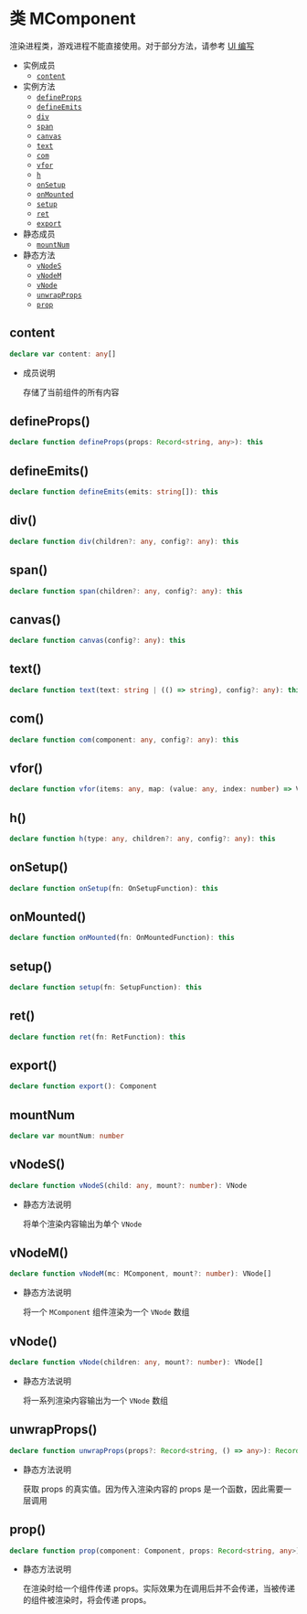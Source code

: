 # 类 MComponent

渲染进程类，游戏进程不能直接使用。对于部分方法，请参考 [UI 编写](../../guide/ui.md)

-   实例成员
    -   [`content`](#content)
-   实例方法
    -   [`defineProps`](#defineprops)
    -   [`defineEmits`](#defineemits)
    -   [`div`](#div)
    -   [`span`](#span)
    -   [`canvas`](#canvas)
    -   [`text`](#text)
    -   [`com`](#com)
    -   [`vfor`](#vfor)
    -   [`h`](#h)
    -   [`onSetup`](#onsetup)
    -   [`onMounted`](#onmounted)
    -   [`setup`](#setup)
    -   [`ret`](#ret)
    -   [`export`](#export)
-   静态成员
    -   [`mountNum`](#mountnum)
-   静态方法
    -   [`vNodeS`](#vnodes)
    -   [`vNodeM`](#vnodem)
    -   [`vNode`](#vNode)
    -   [`unwrapProps`](#unwrapprops)
    -   [`prop`](#prop)

## content

```ts
declare var content: any[]
```

-   成员说明

    存储了当前组件的所有内容

## defineProps()

```ts
declare function defineProps(props: Record<string, any>): this
```

## defineEmits()

```ts
declare function defineEmits(emits: string[]): this
```

## div()

```ts
declare function div(children?: any, config?: any): this
```

## span()

```ts
declare function span(children?: any, config?: any): this
```

## canvas()

```ts
declare function canvas(config?: any): this
```

## text()

```ts
declare function text(text: string | (() => string), config?: any): this
```

## com()

```ts
declare function com(component: any, config?: any): this
```

## vfor()

```ts
declare function vfor(items: any, map: (value: any, index: number) => VNode): this
```

## h()

```ts
declare function h(type: any, children?: any, config?: any): this
```

## onSetup()

```ts
declare function onSetup(fn: OnSetupFunction): this
```

## onMounted()

```ts
declare function onMounted(fn: OnMountedFunction): this
```

## setup()

```ts
declare function setup(fn: SetupFunction): this
```

## ret()

```ts
declare function ret(fn: RetFunction): this
```

## export()

```ts
declare function export(): Component
```

## mountNum

```ts
declare var mountNum: number
```

## vNodeS()

```ts
declare function vNodeS(child: any, mount?: number): VNode
```

-   静态方法说明

    将单个渲染内容输出为单个 `VNode`

## vNodeM()

```ts
declare function vNodeM(mc: MComponent, mount?: number): VNode[]
```

-   静态方法说明

    将一个 `MComponent` 组件渲染为一个 `VNode` 数组

## vNode()

```ts
declare function vNode(children: any, mount?: number): VNode[]
```

-   静态方法说明

    将一系列渲染内容输出为一个 `VNode` 数组

## unwrapProps()

```ts
declare function unwrapProps(props?: Record<string, () => any>): Record<string, any>
```

-   静态方法说明

    获取 props 的真实值。因为传入渲染内容的 props 是一个函数，因此需要一层调用

## prop()

```ts
declare function prop(component: Component, props: Record<string, any>): VNode
```

-   静态方法说明

    在渲染时给一个组件传递 props。实际效果为在调用后并不会传递，当被传递的组件被渲染时，将会传递 props。
